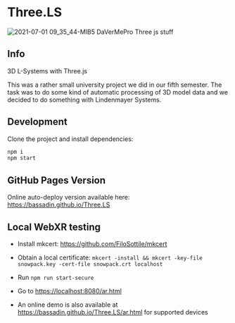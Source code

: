 # Three.LS

![2021-07-01 09_35_44-MIB5 DaVerMePro Three js stuff](https://user-images.githubusercontent.com/1810902/124086653-90b63b00-da51-11eb-8aab-8ea717240a2e.jpg)

## Info

3D L-Systems with Three.js

This was a rather small university project we did in our fifth semester. The task was to do some kind of automatic processing of 3D model data and we decided to do something with Lindenmayer Systems.

## Development

Clone the project and install dependencies:

```bash
npm i
npm start
```

## GitHub Pages Version

Online auto-deploy version available here: <https://bassadin.github.io/Three.LS>

## Local WebXR testing

- Install mkcert: <https://github.com/FiloSottile/mkcert>
- Obtain a local certificate: `mkcert -install && mkcert -key-file snowpack.key -cert-file snowpack.crt localhost`
- Run `npm run start-secure`
- Go to <https://localhost:8080/ar.html>

- An online demo is also available at https://bassadin.github.io/Three.LS/ar.html for supported devices
